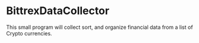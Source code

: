 # BittrexDataCollector
This small program will collect sort, and organize financial data from a list of Crypto currencies.

